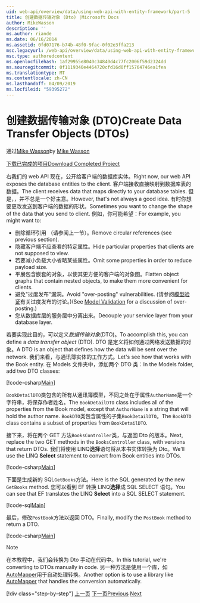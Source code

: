 ```yaml
---
uid: web-api/overview/data/using-web-api-with-entity-framework/part-5
title: 创建数据传输对象 (Dto) |Microsoft Docs
author: MikeWasson
description: ''
ms.author: riande
ms.date: 06/16/2014
ms.assetid: 0fd07176-b74b-48f0-9fac-0f02e3ffa213
msc.legacyurl: /web-api/overview/data/using-web-api-with-entity-framework/part-5
msc.type: authoredcontent
ms.openlocfilehash: 1af29955e8040c34840d4c77fc2006f59d2324dd
ms.sourcegitcommit: 0f1119340e4464720cfd16d0ff15764746ea1fea
ms.translationtype: MT
ms.contentlocale: zh-CN
ms.lasthandoff: 04/09/2019
ms.locfileid: "59395272"
---
```

# <a name="create-data-transfer-objects-dtos"></a><span data-ttu-id="dbd83-102">创建数据传输对象 (DTO)</span><span class="sxs-lookup"><span data-stu-id="dbd83-102">Create Data Transfer Objects (DTOs)</span></span>

<span data-ttu-id="dbd83-103">通过[Mike Wasson](https://github.com/MikeWasson)</span><span class="sxs-lookup"><span data-stu-id="dbd83-103">by [Mike Wasson](https://github.com/MikeWasson)</span></span>

[<span data-ttu-id="dbd83-104">下载已完成的项目</span><span class="sxs-lookup"><span data-stu-id="dbd83-104">Download Completed Project</span></span>](https://github.com/MikeWasson/BookService)

<span data-ttu-id="dbd83-105">右我们的 web API 现在，公开给客户端的数据库实体。</span><span class="sxs-lookup"><span data-stu-id="dbd83-105">Right now, our web API exposes the database entities to the client.</span></span> <span data-ttu-id="dbd83-106">客户端接收直接映射到数据库表的数据。</span><span class="sxs-lookup"><span data-stu-id="dbd83-106">The client receives data that maps directly to your database tables.</span></span> <span data-ttu-id="dbd83-107">但是，，并不总是一个好主意。</span><span class="sxs-lookup"><span data-stu-id="dbd83-107">However, that's not always a good idea.</span></span> <span data-ttu-id="dbd83-108">有时你想要更改发送到客户端的数据的形状。</span><span class="sxs-lookup"><span data-stu-id="dbd83-108">Sometimes you want to change the shape of the data that you send to client.</span></span> <span data-ttu-id="dbd83-109">例如，你可能希望：</span><span class="sxs-lookup"><span data-stu-id="dbd83-109">For example, you might want to:</span></span>

- <span data-ttu-id="dbd83-110">删除循环引用 （请参阅上一节）。</span><span class="sxs-lookup"><span data-stu-id="dbd83-110">Remove circular references (see previous section).</span></span>
- <span data-ttu-id="dbd83-111">隐藏客户端不应查看的特定属性。</span><span class="sxs-lookup"><span data-stu-id="dbd83-111">Hide particular properties that clients are not supposed to view.</span></span>
- <span data-ttu-id="dbd83-112">若要减小负载大小省略某些属性。</span><span class="sxs-lookup"><span data-stu-id="dbd83-112">Omit some properties in order to reduce payload size.</span></span>
- <span data-ttu-id="dbd83-113">平展包含嵌套的对象，以使其更方便的客户端的对象图。</span><span class="sxs-lookup"><span data-stu-id="dbd83-113">Flatten object graphs that contain nested objects, to make them more convenient for clients.</span></span>
- <span data-ttu-id="dbd83-114">避免"过度发布"漏洞。</span><span class="sxs-lookup"><span data-stu-id="dbd83-114">Avoid "over-posting" vulnerabilities.</span></span> <span data-ttu-id="dbd83-115">(请参阅[模型验证](../../formats-and-model-binding/model-validation-in-aspnet-web-api.md)有关过度发布的讨论。)</span><span class="sxs-lookup"><span data-stu-id="dbd83-115">(See [Model Validation](../../formats-and-model-binding/model-validation-in-aspnet-web-api.md) for a discussion of over-posting.)</span></span>
- <span data-ttu-id="dbd83-116">您从数据库层的服务层中分离出来。</span><span class="sxs-lookup"><span data-stu-id="dbd83-116">Decouple your service layer from your database layer.</span></span>

<span data-ttu-id="dbd83-117">若要实现此目的，可以定义*数据传输对象*(DTO)。</span><span class="sxs-lookup"><span data-stu-id="dbd83-117">To accomplish this, you can define a *data transfer object* (DTO).</span></span> <span data-ttu-id="dbd83-118">DTO 是定义将如何通过网络发送数据的对象。</span><span class="sxs-lookup"><span data-stu-id="dbd83-118">A DTO is an object that defines how the data will be sent over the network.</span></span> <span data-ttu-id="dbd83-119">我们来看，与通讯簿实体的工作方式。</span><span class="sxs-lookup"><span data-stu-id="dbd83-119">Let's see how that works with the Book entity.</span></span> <span data-ttu-id="dbd83-120">在 Models 文件夹中，添加两个 DTO 类：</span><span class="sxs-lookup"><span data-stu-id="dbd83-120">In the Models folder, add two DTO classes:</span></span>

[!code-csharp[Main](part-5/samples/sample1.cs)]

<span data-ttu-id="dbd83-121">`BookDetailDTO`类包含的所有从通讯簿模型，不同之处在于属性`AuthorName`是一个字符串，将保存作者姓名。</span><span class="sxs-lookup"><span data-stu-id="dbd83-121">The `BookDetailDTO` class includes all of the properties from the Book model, except that `AuthorName` is a string that will hold the author name.</span></span> <span data-ttu-id="dbd83-122">`BookDTO`类包含属性的子集`BookDetailDTO`。</span><span class="sxs-lookup"><span data-stu-id="dbd83-122">The `BookDTO` class contains a subset of properties from `BookDetailDTO`.</span></span>

<span data-ttu-id="dbd83-123">接下来，将在两个 GET 方法`BooksController`类，与返回 Dto 的版本。</span><span class="sxs-lookup"><span data-stu-id="dbd83-123">Next, replace the two GET methods in the `BooksController` class, with versions that return DTOs.</span></span> <span data-ttu-id="dbd83-124">我们将使用 LINQ**选择**语句将从本书实体转换为 Dto。</span><span class="sxs-lookup"><span data-stu-id="dbd83-124">We'll use the LINQ **Select** statement to convert from Book entities into DTOs.</span></span>

[!code-csharp[Main](part-5/samples/sample2.cs)]

<span data-ttu-id="dbd83-125">下面是生成新的 SQL`GetBooks`方法。</span><span class="sxs-lookup"><span data-stu-id="dbd83-125">Here is the SQL generated by the new `GetBooks` method.</span></span> <span data-ttu-id="dbd83-126">您可以看到 EF 转换 LINQ**选择**成 SQL SELECT 语句。</span><span class="sxs-lookup"><span data-stu-id="dbd83-126">You can see that EF translates the LINQ **Select** into a SQL SELECT statement.</span></span>

[!code-sql[Main](part-5/samples/sample3.sql)]

<span data-ttu-id="dbd83-127">最后，修改`PostBook`方法以返回 DTO。</span><span class="sxs-lookup"><span data-stu-id="dbd83-127">Finally, modify the `PostBook` method to return a DTO.</span></span>

[!code-csharp[Main](part-5/samples/sample4.cs)]

> [!NOTE]
> <span data-ttu-id="dbd83-128">在本教程中，我们会转换为 Dto 手动在代码中。</span><span class="sxs-lookup"><span data-stu-id="dbd83-128">In this tutorial, we're converting to DTOs manually in code.</span></span> <span data-ttu-id="dbd83-129">另一种方法是使用一个库，如[AutoMapper](http://automapper.org/)用于自动处理转换。</span><span class="sxs-lookup"><span data-stu-id="dbd83-129">Another option is to use a library like [AutoMapper](http://automapper.org/) that handles the conversion automatically.</span></span>
> 
> [!div class="step-by-step"]
> <span data-ttu-id="dbd83-130">[上一页](part-4.md)
> [下一页](part-6.md)</span><span class="sxs-lookup"><span data-stu-id="dbd83-130">[Previous](part-4.md)
[Next](part-6.md)</span></span>
